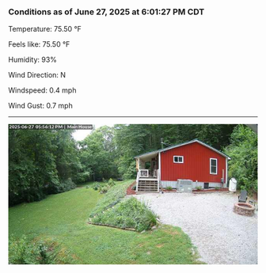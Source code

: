 ### Conditions as of June 27, 2025 at 6:01:27 PM CDT 

Temperature: 75.50 &deg;F

Feels like: 75.50 &deg;F

Humidity: 93%

Wind Direction: N

Windspeed: 0.4 mph

Wind Gust: 0.7 mph

---

<img src="./images/latest.jpeg"/>

